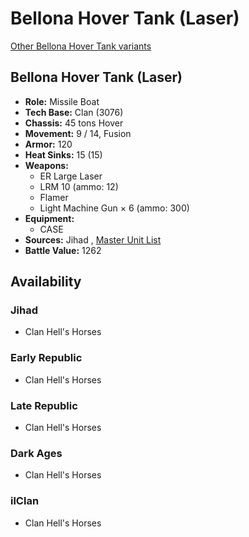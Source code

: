# Bellona Hover Tank (Laser) 

[Other Bellona Hover Tank variants](../bellona_hover_tank.md) 

## Bellona Hover Tank (Laser) 

- **Role:** Missile Boat 
- **Tech Base:** Clan (3076) 
- **Chassis:** 45 tons Hover 
- **Movement:** 9 / 14, Fusion 
- **Armor:** 120 
- **Heat Sinks:** 15 (15) 
- **Weapons:** 
  - ER Large Laser 
  - LRM 10 (ammo: 12) 
  - Flamer 
  - Light Machine Gun × 6 (ammo: 300) 
- **Equipment:** 
  - CASE 
- **Sources:** Jihad , [Master Unit List](http://masterunitlist.info/Unit/Details/325) 
- **Battle Value:** 1262 

## Availability 

### Jihad 

- Clan Hell's Horses 

### Early Republic 

- Clan Hell's Horses 

### Late Republic 

- Clan Hell's Horses 

### Dark Ages 

- Clan Hell's Horses 

### ilClan 

- Clan Hell's Horses 

